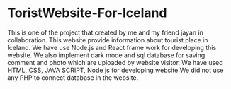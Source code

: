 # ToristWebsite-For-Iceland
This is one of the project that created by me and my friend jayan in collaboration. This website provide information about tourist place in Iceland. We have use Node.js and React frame work for developing this website. We also implement dark mode and sql database for saving comment and photo which are uploaded by website visitor. We have used HTML, CSS, JAVA SCRIPT, Node js for developing website.We did not use any PHP to connect database in the website. 

